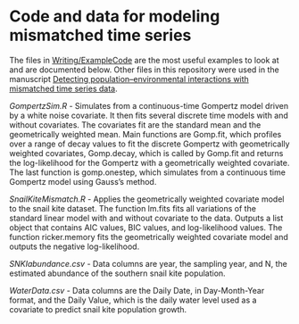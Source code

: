 # Code and data for modeling mismatched time series

The files in [Writing/ExampleCode](https://github.com/troutinthemilk/WithinBetween/tree/master/Writing/ExampleCode) are the most useful examples to look at and are documented below. Other files in this repository were used in the manuscript [Detecting population–environmental interactions with mismatched time series data](http://onlinelibrary.wiley.com/doi/10.1002/ecy.1966/abstract). 

*GompertzSim.R* - Simulates from a continuous-time Gompertz model driven by a white noise covariate. It then fits several discrete time models with and without covariates. The covariates fit are the standard mean and the geometrically weighted mean. Main functions are Gomp.fit, which profiles over a range of decay values to fit the discrete Gompertz with geometrically weighted covariates, Gomp.decay, which is called by Gomp.fit and returns the log-likelihood for the Gompertz with a geometrically weighted covariate. The last function is gomp.onestep, which simulates from a continuous time Gompertz model using Gauss’s method.

*SnailKiteMismatch.R* - Applies the geometrically weighted covariate model to the snail kite dataset. The function lm.fits fits all variations of the standard linear model with and without covariate to the data. Outputs a list object that contains AIC values, BIC values, and log-likelihood values. The function ricker.memory fits the geometrically weighted covariate model and outputs the negative log-likelihood.

*SNKIabundance.csv* - Data columns are year, the sampling year, and N, the estimated abundance of the southern snail kite population. 


*WaterData.csv* - Data columns are the Daily Date, in Day-Month-Year format, and the Daily Value, which is the daily water level used as a covariate to predict snail kite population growth. 
